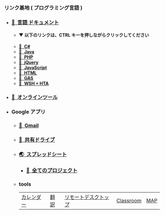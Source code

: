 ### リンク基地 ( プログラミング言語 )
- ### [🍔&nbsp; 言語 ドキュメント](https://github.com/winofsql/link-base-pg-language/blob/main/document.md)
  - #### ▼ 以下のリンクは、CTRL キーを押しながらクリックしてください
  - [📕&nbsp; **C#**](https://github.com/winofsql/link-base-pg-language/blob/main/document.md#-c)
  - [📗&nbsp; **Java**](https://github.com/winofsql/link-base-pg-language/blob/main/document.md#-java)
  - [📘&nbsp; **PHP**](https://github.com/winofsql/link-base-pg-language/blob/main/document.md#-php)
  - [📙&nbsp; **jQuery**](https://github.com/winofsql/link-base-pg-language/blob/main/document.md#-jquery)
  - [📒&nbsp; **JavaScript**](https://github.com/winofsql/link-base-pg-language/blob/main/document.md#-javascript)
  - [📔&nbsp; **HTML**](https://github.com/winofsql/link-base-pg-language/blob/main/document.md#-html)
  - [📓&nbsp; **GAS**](https://github.com/winofsql/link-base-pg-language/blob/main/document.md#-google-apps-script)
  - [📗&nbsp; **WSH + HTA**](https://github.com/winofsql/link-base-pg-language/blob/main/document.md#user-content--wsh--hta)

- ### [💯&nbsp; オンラインツール](https://github.com/winofsql/link-base/blob/main/online-tool.md)

- ### Google アプリ
  - ### [📩&nbsp; Gmail](https://mail.google.com/)
  - ### [💾&nbsp; 共有ドライブ](https://drive.google.com/drive/shared-drives)
  - ### [🌏&nbsp; スプレッドシート](https://docs.google.com/spreadsheets)
    - ### [🏃&nbsp; 全てのプロジェクト](https://script.google.com/home/all)
  - ### tools

    |   |  |  |  |  |
    | -- | -- | -- | -- | -- | 
    | [カレンダー](https://calendar.google.com/calendar) | [翻訳](https://translate.google.co.jp/)  | [リモートデスクトップ](https://remotedesktop.google.com/access/) | [Classroom](https://classroom.google.com/) | [MAP](https://www.google.co.jp/maps) |

 
